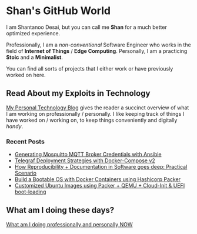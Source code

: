 # Shan's GitHub World

I am Shantanoo Desai, but you can call me __Shan__ for a much better optimized experience.

Professionally, I am a _non-conventional_ Software Engineer who works in the field of __Internet of Things__ / __Edge Computing__.
Personally, I am a practicing __Stoic__ and a __Minimalist__.

You can find all sorts of projects that I either work or have previously worked on here.

## Read About my Exploits in Technology

[My Personal Technology Blog](https://shantanoo-desai.github.io/categories/technology/) gives the reader a succinct overview
of what I am working on professionally / personally. I like keeping track of things I have worked on / working on, to keep 
things conveniently and digitally _handy_.


### Recent Posts
- [Generating Mosquitto MQTT Broker Credentials with Ansible](https://shantanoo-desai.github.io/posts/technology/mosquitto_ansible_passgen/)
- [Telegraf Deployment Strategies with Docker-Compose v2](https://shantanoo-desai.github.io/posts/technology/telegraf_deployment_strategies/)
- [How Reproducibility + Documentation in Software goes deep: Practical Scenario](https://shantanoo-desai.github.io/posts/technology/reproducibility_docker/)
- [Build a Bootable OS with Docker Containers using Hashicorp Packer](https://shantanoo-desai.github.io/posts/technology/containers-to-os/)
- [Customized Ubuntu Images using Packer + QEMU + Cloud-Init & UEFI boot-loading](https://shantanoo-desai.github.io/posts/technology/packer-ubuntu-qemu/)

## What am I doing these days?

[What am I doing professionally and personally NOW](https://shantanoo-desai.github.io/now/)
